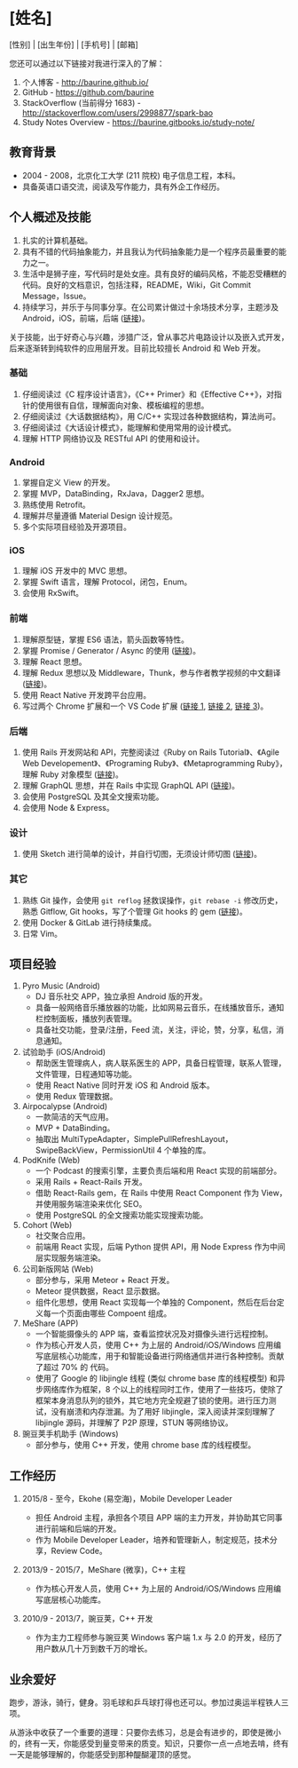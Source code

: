 # [姓名]

[性别] | [出生年份] | [手机号] | [邮箱]

您还可以通过以下链接对我进行深入的了解：

1. 个人博客 - <http://baurine.github.io/>
1. GitHub - <https://github.com/baurine>
1. StackOverflow (当前得分 1683) - <http://stackoverflow.com/users/2998877/spark-bao>
1. Study Notes Overview - <https://baurine.gitbooks.io/study-note/>

## 教育背景

- 2004 - 2008，北京化工大学 (211 院校) 电子信息工程，本科。
- 具备英语口语交流，阅读及写作能力，具有外企工作经历。

## 个人概述及技能

1. 扎实的计算机基础。
1. 具有不错的代码抽象能力，并且我认为代码抽象能力是一个程序员最重要的能力之一。
1. 生活中是狮子座，写代码时是处女座。具有良好的编码风格，不能忍受糟糕的代码。良好的文档意识，包括注释，README，Wiki，Git Commit Message，Issue。
1. 持续学习，并乐于与同事分享。在公司累计做过十余场技术分享，主题涉及 Android，iOS，前端，后端 ([链接](https://github.com/baurine/cf-shares))。

关于技能，出于好奇心与兴趣，涉猎广泛，曾从事芯片电路设计以及嵌入式开发，后来逐渐转到纯软件的应用层开发。目前比较擅长 Android 和 Web 开发。

### 基础

1. 仔细阅读过《C 程序设计语言》，《C++ Primer》和《Effective C++》，对指针的使用很有自信，理解面向对象、模板编程的思想。
1. 仔细阅读过《大话数据结构》，用 C/C++ 实现过各种数据结构，算法尚可。
1. 仔细阅读过《大话设计模式》，能理解和使用常用的设计模式。
1. 理解 HTTP 网络协议及 RESTful API 的使用和设计。

### Android

1. 掌握自定义 View 的开发。
1. 掌握 MVP，DataBinding，RxJava，Dagger2 思想。
1. 熟练使用 Retrofit。
1. 理解并尽量遵循 Material Design 设计规范。
1. 多个实际项目经验及开源项目。

### iOS

1. 理解 iOS 开发中的 MVC 思想。
1. 掌握 Swift 语言，理解 Protocol，闭包，Enum。
1. 会使用 RxSwift。

### 前端

1. 理解原型链，掌握 ES6 语法，箭头函数等特性。
1. 掌握 Promise / Generator / Async 的使用 ([链接](https://github.com/baurine/js-study))。
1. 理解 React 思想。
1. 理解 Redux 思想以及 Middleware，Thunk，参与作者教学视频的中文翻译 ([链接](https://github.com/Mr-Wiredancer/getting-started-with-redux))。
1. 使用 React Native 开发跨平台应用。
1. 写过两个 Chrome 扩展和一个 VS Code 扩展 ([链接 1](https://github.com/baurine/quick-gitbook-chrome-extension), [链接 2](https://github.com/baurine/gitlab-issue-time-tracker-ext), [链接 3](https://github.com/baurine/vscode-pangu))。

### 后端

1. 使用 Rails 开发网站和 API，完整阅读过《Ruby on Rails Tutorial》、《Agile Web Developement》、《Programing Ruby》、《Metaprogramming Ruby》，理解 Ruby 对象模型 ([链接](https://github.com/baurine/rails-study))。
1. 理解 GraphQL 思想，并在 Rails 中实现 GraphQL API ([链接](https://github.com/baurine/graphql-study))。
1. 会使用 PostgreSQL 及其全文搜索功能。
1. 会使用 Node & Express。

### 设计

1. 使用 Sketch 进行简单的设计，并自行切图，无须设计师切图 ([链接](https://github.com/baurine/jing-sketch-xcode))。

### 其它

1. 熟练 Git 操作，会使用 `git reflog` 拯救误操作，`git rebase -i` 修改历史，熟悉 Gitflow, Git hooks，写了个管理 Git hooks 的 gem ([链接](https://github.com/baurine/githook))。
1. 使用 Docker & GitLab 进行持续集成。
1. 日常 Vim。

## 项目经验

1. Pyro Music (Android)
   - DJ 音乐社交 APP，独立承担 Android 版的开发。
   - 具备一般网络音乐播放器的功能，比如网易云音乐，在线播放音乐，通知栏控制面板，播放列表管理。
   - 具备社交功能，登录/注册，Feed 流，关注，评论，赞，分享，私信，消息通知。
1. 试验助手 (iOS/Android)
   - 帮助医生管理病人，病人联系医生的 APP，具备日程管理，联系人管理，文件管理，日程通知等功能。
   - 使用 React Native 同时开发 iOS 和 Android 版本。
   - 使用 Redux 管理数据。
1. Airpocalypse (Android)
   - 一款简洁的天气应用。
   - MVP + DataBinding。
   - 抽取出 MultiTypeAdapter，SimplePullRefreshLayout，SwipeBackView，PermissionUtil 4 个单独的库。
1. PodKnife (Web)
   - 一个 Podcast 的搜索引擎，主要负责后端和用 React 实现的前端部分。
   - 采用 Rails + React-Rails 开发。
   - 借助 React-Rails gem，在 Rails 中使用 React Component 作为 View，并使用服务端渲染来优化 SEO。
   - 使用 PostgreSQL 的全文搜索功能实现搜索功能。
1. Cohort (Web)
   - 社交聚合应用。
   - 前端用 React 实现，后端 Python 提供 API，用 Node Express 作为中间层实现服务端渲染。
1. 公司新版网站 (Web)
   - 部分参与，采用 Meteor + React 开发。
   - Meteor 提供数据，React 显示数据。
   - 组件化思想，使用 React 实现每一个单独的 Component，然后在后台定义每一个页面由哪些 Compoent 组成。
1. MeShare (APP)
   - 一个智能摄像头的 APP 端，查看监控状况及对摄像头进行远程控制。
   - 作为核心开发人员，使用 C++ 为上层的 Android/iOS/Windows 应用编写底层核心功能库，用于和智能设备进行网络通信并进行各种控制。贡献了超过 70% 的 代码。
   - 使用了 Google 的 libjingle 线程 (类似 chrome base 库的线程模型) 和异步网络库作为框架，8 个以上的线程同时工作，使用了一些技巧，使除了框架本身消息队列的锁外，其它地方完全规避了锁的使用。进行压力测试，没有崩溃和内存泄漏。为了用好 libjingle，深入阅读并深刻理解了 libjingle 源码，并理解了 P2P 原理，STUN 等网络协议。
1. 豌豆荚手机助手 (Windows)
   - 部分参与，使用 C++ 开发，使用 chrome base 库的线程模型。

## 工作经历

1. 2015/8 - 至今，Ekohe (易空海)，Mobile Developer Leader
   - 担任 Android 主程，承担各个项目 APP 端的主力开发，并协助其它同事进行前端和后端的开发。
   - 作为 Mobile Developer Leader，培养和管理新人，制定规范，技术分享，Review Code。

1. 2013/9 - 2015/7，MeShare (微享)，C++ 主程
   - 作为核心开发人员，使用 C++ 为上层的 Android/iOS/Windows 应用编写底层核心功能库。

1. 2010/9 - 2013/7，豌豆荚，C++ 开发
   - 作为主力工程师参与豌豆荚 Windows 客户端 1.x 与 2.0 的开发，经历了用户数从几十万到数千万的增长。

## 业余爱好

跑步，游泳，骑行，健身。羽毛球和乒乓球打得也还可以。参加过奥运半程铁人三项。

从游泳中收获了一个重要的道理：只要你去练习，总是会有进步的，即使是微小的，终有一天，你能感受到量变带来的质变。知识，只要你一点一点地去啃，终有一天是能够理解的，你能感受到那种醍醐灌顶的感觉。
